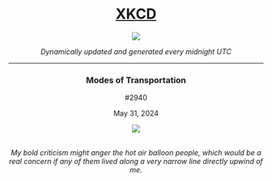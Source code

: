 
<h1 align="center"><a href="https://xkcd.com">XKCD</a></h1>
<div align="center">
    <img src="https://img.shields.io/github/last-commit/ShashashankThakur/XKCD?label=last%20updated" />
</div>

<p align="center"><i>Dynamically updated and generated every midnight UTC</i></p>
<hr>
<div align="center">
    <h3><strong>Modes of Transportation</strong></h3>
    <p>#2940</p>
    <p>May 31, 2024</p>
    <img src="https://imgs.xkcd.com/comics/modes_of_transportation.png">
    <br></br>
    <p><i>My bold criticism might anger the hot air balloon people, which would be a real concern if any of them lived along a very narrow line directly upwind of me.</i></p>
</div>
